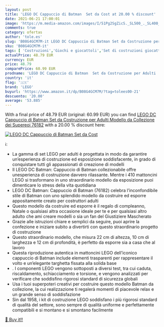 ```yaml
---
layout: post
title: 'LEGO DC Cappuccio di Batman  Set da Cost at 20.00 % discount'
date: 2021-06-21 17:00:01
image: 'https://m.media-amazon.com/images/I/51Pg2SgZicS._SL500_._SL400_.jpg'
comments: true
category: ofertas
author: 'tole.es'
slug: 'B08G4GCM7M-it LEGO DC Cappuccio di Batman Set da Costruzione per Adulti...'
sku: 'B08G4GCM7M-it'
tags: [ 'Costruzioni','Giochi e giocattoli','Set di costruzioni giocattolo','lego', ]
actualPrice: 48.79 EUR
currency: EUR
price: 48.79
comparePrice: 60.99 EUR
prodname: 'LEGO DC Cappuccio di Batman  Set da Costruzione per Adulti  Modello da Collezione dei Supereoi  76182'
country: 'it'
flag: '🇮🇹'
brand: 'LEGO'
buyurl: 'https://www.amazon.it/dp/B08G4GCM7M/?tag=tolees00-21'
descuento: '20.00'
average: '53.885'
---
```


With a final price of 48.79 EUR (original: 60.99 EUR) you can find [LEGO DC Cappuccio di Batman  Set da Costruzione per Adulti  Modello da Collezione dei Supereoi  76182](https://www.amazon.it/dp/B08G4GCM7M/?tag=tolees00-21) with a  20.00 % discount here:

[![LEGO DC Cappuccio di Batman  Set da Cost](https://m.media-amazon.com/images/I/51Pg2SgZicS._SL500_._SL400_.jpg)](https://www.amazon.it/dp/B08G4GCM7M/?tag=tolees00-21)

ℹ️:

- La gamma di set LEGO per adulti è progettata in modo da garantire un’esperienza di costruzione ed esposizione soddisfacente, in grado di conquistare tutti gli appassionati di creazione di modelli
- Il LEGO DC Batman: Cappuccio di Batman collezionabile offre unesperienza di costruzione davvero rilassante. Mentre i 410 mattoncini LEGO si trasformano in uno straordinario modello da esposizione puoi dimenticare lo stress della vita quotidiana
- LEGO DC Batman: Cappuccio di Batman (76182) celebra l’inconfondibile stile di Batman con uno splendido modello da costruire ed esporre appositamente creato per costruttori adulti
- Questo modello da costruire ed esporre è il regalo di compleanno, Natale o qualsiasi altra occasione ideale per te e per qualsiasi altro adulto che ami creare modelli o sia un fan del Giustiziere Mascherato
- Grazie alle istruzioni chiare e semplici da seguire, puoi aprire la confezione e iniziare subito a divertirti con questo straordinario progetto di costruzione
- Questo straordinario modello, che misura 22 cm di altezza, 10 cm di larghezza e 12 cm di profondità, è perfetto da esporre sia a casa che al lavoro
- Questa riproduzione autentica in mattoncini LEGO dell’iconico cappuccio di Batman include elementi trasparenti per rappresentare il volto e un’elegante targhetta fissata alla solida base
- . I componenti LEGO vengono sottoposti a diversi test, tra cui caduta, riscaldamento, schiacciamento e torsione, e vengono analizzati per verificare che soddisfino rigorosi standard di sicurezza globali
- Usa i tuoi superpoteri creativi per costruire questo modello Batman da collezione, la cui realizzazione ti regalerà momenti di piacevole relax e un grande senso di soddisfazione
- Sin dal 1958, i kit di costruzione LEGO soddisfano i più rigorosi standard di qualità del settore, sono sempre di qualità uniforme e perfettamente compatibili e si montano e si smontano facilmente

[🛒 Buy it!!](https://www.amazon.it/dp/B08G4GCM7M/?tag=tolees00-21)
